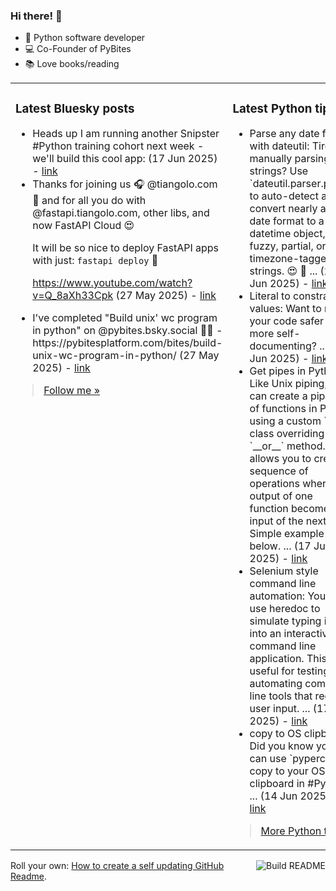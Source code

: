 ### Hi there! 👋

- 🐍 Python software developer
- 💻 Co-Founder of PyBites
- 📚 Love books/reading

<table><tr><td valign="top" width="50%">

### Latest Bluesky posts

<ul>

  <li>
    Heads up I am running another Snipster #Python training cohort next week - we'll build this cool app: (17 Jun 2025) - <a href="https://bsky.app/profile/bbelderbos.bsky.social/post/3lrsitvcqz22b" target="_blank">link</a>
  </li>

  <li>
    Thanks for joining us 🎧 @tiangolo.com  🎉 and for all you do with @fastapi.tiangolo.com, other libs, and now FastAPI Cloud 😍  

It will be so nice to deploy FastAPI apps with just: `fastapi deploy`  🚀

https://www.youtube.com/watch?v=Q_8aXh33Cpk (27 May 2025) - <a href="https://bsky.app/profile/bbelderbos.bsky.social/post/3lq66sby3x22j" target="_blank">link</a>
  </li>

  <li>
    I've completed "Build unix' wc program in python" on @pybites.bsky.social 🐍🎉 - https://pybitesplatform.com/bites/build-unix-wc-program-in-python/ (27 May 2025) - <a href="https://bsky.app/profile/bbelderbos.bsky.social/post/3lq66nwtcos2j" target="_blank">link</a>
  </li>

</ul>

> <a href="https://bsky.app/profile/bbelderbos.bsky.social" target="_blank">Follow me &raquo;</a>


</td><td valign="top" width="50%">

### Latest Python tips

<ul>

  <li>
    Parse any date format with dateutil: Tired of manually parsing date strings? Use `dateutil.parser.parse` to auto-detect and convert nearly any date format to a datetime object, even fuzzy, partial, or timezone-tagged strings. 😍 🚀 ... (25 Jun 2025) - <a href="https://github.com/bbelderbos/bobcodesit/blob/main/notes/20250625100843.md" target="_blank">link</a>
  </li>

  <li>
    Literal to constrain values: Want to make your code safer and more self-documenting? ... (19 Jun 2025) - <a href="https://github.com/bbelderbos/bobcodesit/blob/main/notes/20250619155518.md" target="_blank">link</a>
  </li>

  <li>
    Get pipes in Python: Like Unix piping, you can create a pipeline of functions in Python using a custom `Pipe` class overriding the `__or__` method. This allows you to create a sequence of operations where the output of one function becomes the input of the next. Simple example below. ... (17 Jun 2025) - <a href="https://github.com/bbelderbos/bobcodesit/blob/main/notes/20250617181115.md" target="_blank">link</a>
  </li>

  <li>
    Selenium style command line automation: You can use heredoc to simulate typing input into an interactive command line application. This is useful for testing or automating command line tools that require user input. ... (17 Jun 2025) - <a href="https://github.com/bbelderbos/bobcodesit/blob/main/notes/20250617154947.md" target="_blank">link</a>
  </li>

  <li>
    copy to OS clipboard: Did you know you can use `pyperclip` to copy to your OS clipboard in #Python? ... (14 Jun 2025) - <a href="https://github.com/bbelderbos/bobcodesit/blob/main/notes/20250614182623.md" target="_blank">link</a>
  </li>

</ul>

> <a href="https://github.com/bbelderbos/bobcodesit" target="_blank">More Python tips &raquo;</a>

</td>
</tr></table>

<a href="https://github.com/bbelderbos/bbelderbos/actions" target="_blank"><img src="https://github.com/bbelderbos/bbelderbos/workflows/Daily%20Update/badge.svg" align="right" alt="Build README"></a>Roll your own: <a href="https://pybit.es/articles/how-to-create-a-self-updating-github-readme/" target="_blank">How to create a self updating GitHub Readme</a>.